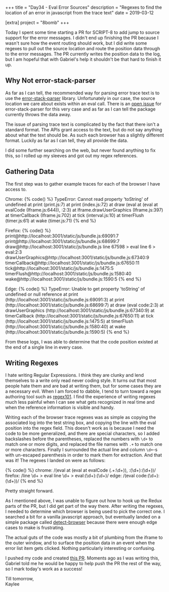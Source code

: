 +++
title = "Day34 - Eval Error Sources"
description = "Regexes to find the location of an error in javascript from the trace text"
date = 2019-03-12

[extra]
project = "8bomb"
+++

Today I spent some time starting a PR for SCRIPT-8 to add jump to source support
for the error messages. I didn't end up finishing the PR because I wasn't sure
how the event routing should work, but I did write some regexes to pull out the
source location and route the position data through to the error messages. The
PR currently writes the position data to the log, but I am hopeful that with
Gabriel's help it shouldn't be that hard to finish it up.

## Why Not error-stack-parser

As far as I can tell, the recommended way for parsing error trace text is to
use the [error-stack-parser](https://github.com/stacktracejs/error-stack-parser)
library. Unfortunately in our case, the source location we care about exists
within an eval call. There is an [open
issue](https://github.com/stacktracejs/error-stack-parser/issues/32) for
error-stack-parser for this very case and as far as I can tell the package
currently throws the data away.

The issue of parsing trace text is complicated by the fact that there isn't a
standard format. The APIs grant access to the text, but do not say anything
about what the text should be. As such each browser has a slightly different
format. Luckily as far as I can tell, they all provide the data.

I did some further searching on the web, but never found anything to fix this,
so I rolled up my sleeves and got out my regex references.

## Gathering Data

The first step was to gather example traces for each of the browser I have
access to.

Chrome:
{% code() %}
TypeError: Cannot read property 'toString' of undefined
    at print (print.js:7)
    at print (index.js:72)
    at draw (eval at <anonymous> (eval at evalCode (Iframe.js:644)), <anonymous>:2:3)
    at Iframe.drawUserGraphics (Iframe.js:397)
    at timerCallback (Iframe.js:702)
    at tick (interval.js:10)
    at timerFlush (timer.js:61)
    at wake (timer.js:71)
{% end %}

Firefox:
{% code() %}
print@http://localhost:3001/static/js/bundle.js:69091:7
print@http://localhost:3001/static/js/bundle.js:68699:7
draw@http://localhost:3001/static/js/bundle.js line 67598 > eval line 6 > eval:2:3
drawUserGraphics@http://localhost:3001/static/js/bundle.js:67340:9
timerCallback@http://localhost:3001/static/js/bundle.js:67650:11
tick@http://localhost:3001/static/js/bundle.js:1475:5
timerFlush@http://localhost:3001/static/js/bundle.js:1580:40
wake@http://localhost:3001/static/js/bundle.js:1590:5
{% end %}

Edge:
{% code() %}
TypeError: Unable to get property 'toString' of undefined or null reference
  at print (http://localhost:3001/static/js/bundle.js:69091:3)
  at print (http://localhost:3001/static/js/bundle.js:68699:7)
  at draw (eval code:2:3)
  at drawUserGraphics (http://localhost:3001/static/js/bundle.js:67340:9)
  at timerCallback (http://localhost:3001/static/js/bundle.js:67650:11)
  at tick (http://localhost:3001/static/js/bundle.js:1475:5)
  at timerFlush (http://localhost:3001/static/js/bundle.js:1580:40)
  at wake (http://localhost:3001/static/js/bundle.js:1590:5)
{% end %}

From these logs, I was able to determine that the code position existed at the
end of a single line in every case.

## Writing Regexes

I hate writing Regular Expressions. I think they are clunky and lend themselves
to a write only read never coding style. It turns out that most people hate them
and are bad at writing them, but for some cases they are a necessary evil. When
I am forced to dabble, I tend to turn toward a regex authoring tool such as
[regex101](https://regex101.com/). I find the experience of writing regexes much
less painful when I can see what gets recognized in real time and when the
reference information is visible and handy.

Writing each of the browser trace regexes was as simple as copying the
associated log into the test string box, and copying the line with the eval
position into the regex field. This doesn't work as is because I need the code
to be more generalized, and there are special characters, so I added backslashes
before the parentheses, replaced the numbers with `\d+` to match one or more
digits, and replaced the file names with `.+` to match one or more characters.
Finally I surrounded the actual line and column `\d+`-s with un-escaped
parenthesis in order to mark them for extraction. And that was it! The regexes I
landed on were as follows:

{% code() %}
chrome: /\(eval at <anonymous> \(eval at evalCode \(.+:\d+\)\), <anonymous>:(\d+):(\d+)\)/
firefox: /line \d+ > eval line \d+ > eval:(\d+):(\d+)/
edge: /\(eval code:(\d+):(\d+)\)/
{% end %}

Pretty straight forward.

As I mentioned above, I was unable to figure out how to hook up the Redux parts
of the PR, but I did get part of the way there. After writing the regexes, I
needed to determine which browser is being used to pick the correct one. I
searched a bit for a vanilla javascript approach, but eventually landed on a
simple package called
[detect-browser](https://www.npmjs.com/package/detect-browser) because there
were enough edge cases to make is frustrating.

The actual guts of the code was mostly a bit of plumbing from the iframe to the
outer window, and to surface the position data in an event when the error list
item gets clicked. Nothing particularly interesting or confusing.

I pushed my code and created [this
PR](https://github.com/script-8/script-8.github.io/pull/270). Moments ago as I
was writing this, Gabriel told me he would be happy to help push the PR the rest
of the way, so I mark today's work as a success!

Till tomorrow,  
Kaylee
